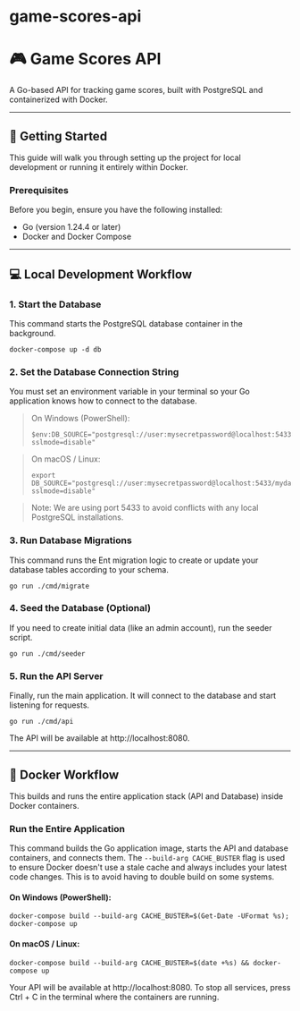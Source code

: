 # game-scores-api

# 🎮 Game Scores API

A Go-based API for tracking game scores, built with PostgreSQL and containerized with Docker.

---
## 🚀 Getting Started

This guide will walk you through setting up the project for local development or running it entirely within Docker.

### Prerequisites

Before you begin, ensure you have the following installed:

* Go (version 1.24.4 or later)
* Docker and Docker Compose

---
## 💻 Local Development Workflow

### 1. Start the Database

This command starts the PostgreSQL database container in the background.


`docker-compose up -d db`


### 2. Set the Database Connection String

You must set an environment variable in your terminal so your Go application knows how to connect to the database.

> On Windows (PowerShell):
> ```
> $env:DB_SOURCE="postgresql://user:mysecretpassword@localhost:5433/mydatabase?sslmode=disable"
> ```

> On macOS / Linux:
> ```
> export DB_SOURCE="postgresql://user:mysecretpassword@localhost:5433/mydatabase?sslmode=disable"
> ```

> Note: We are using port 5433 to avoid conflicts with any local PostgreSQL installations.

### 3. Run Database Migrations

This command runs the Ent migration logic to create or update your database tables according to your schema.


 `go run ./cmd/migrate`


### 4. Seed the Database (Optional)

If you need to create initial data (like an admin account), run the seeder script.


`go run ./cmd/seeder`


### 5. Run the API Server

Finally, run the main application. It will connect to the database and start listening for requests.


`go run ./cmd/api`


The API will be available at http://localhost:8080.

---
## 🐳 Docker Workflow

This builds and runs the entire application stack (API and Database) inside Docker containers.

### Run the Entire Application

This command builds the Go application image, starts the API and database containers, and connects them. The `--build-arg CACHE_BUSTER` flag is used to ensure Docker doesn't use a stale cache and always includes your latest code changes. This is to avoid having to double build on some systems.

#### On Windows (PowerShell):

`docker-compose build --build-arg CACHE_BUSTER=$(Get-Date -UFormat %s); docker-compose up`

#### On macOS / Linux:

`docker-compose build --build-arg CACHE_BUSTER=$(date +%s) && docker-compose up`

Your API will be available at http://localhost:8080. To stop all services, press Ctrl + C in the terminal where the containers are running.
